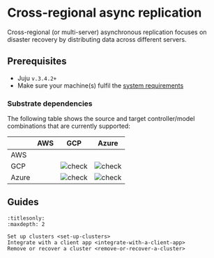 # Cross-regional async replication

Cross-regional (or multi-server) asynchronous replication focuses on disaster recovery by distributing data across different servers.

## Prerequisites
* Juju `v.3.4.2+`
* Make sure your machine(s) fulfil the [system requirements](/reference/system-requirements)

### Substrate dependencies

The following table shows the source and target controller/model combinations that are currently supported:

|  | AWS | GCP | Azure |
|---|---|:---:|:---:|
| AWS |  |  |  |
| GCP |  | ![ check ] | ![ check ] |
| Azure |  | ![ check ] | ![ check ] |

## Guides

```{toctree}
:titlesonly:
:maxdepth: 2

Set up clusters <set-up-clusters>
Integrate with a client app <integrate-with-a-client-app>
Remove or recover a cluster <remove-or-recover-a-cluster>
```
<!-- BADGES -->
[check]: https://img.shields.io/badge/%E2%9C%93-brightgreen
[cross]: https://img.shields.io/badge/x-white


